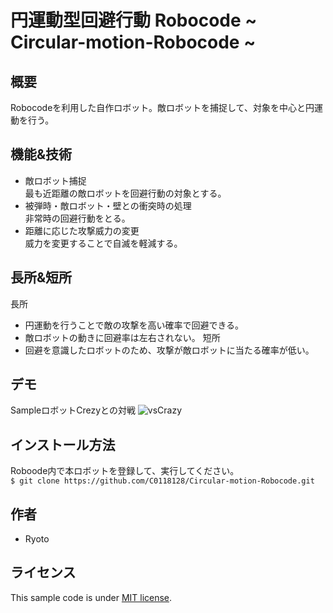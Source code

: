 # 円運動型回避行動 Robocode ~ Circular-motion-Robocode ~

## 概要
Robocodeを利用した自作ロボット。敵ロボットを捕捉して、対象を中心と円運動を行う。

## 機能&技術
* 敵ロボット捕捉 </br>
  最も近距離の敵ロボットを回避行動の対象とする。
* 被弾時・敵ロボット・壁との衝突時の処理 </br>
  非常時の回避行動をとる。
* 距離に応じた攻撃威力の変更 </br>
  威力を変更することで自滅を軽減する。

## 長所&短所
長所
* 円運動を行うことで敵の攻撃を高い確率で回避できる。
* 敵ロボットの動きに回避率は左右されない。
短所
* 回避を意識したロボットのため、攻撃が敵ロボットに当たる確率が低い。

## デモ
SampleロボットCrezyとの対戦
![vsCrazy](https://github.com/C0118128/Circular-motion-Robocode/blob/doc/videos/vsCrazy.gif)

## インストール方法
Roboode内で本ロボットを登録して、実行してください。 </br>
`$ git clone https://github.com/C0118128/Circular-motion-Robocode.git`

## 作者
* Ryoto

## ライセンス
This sample code is under [MIT license](https://en.wikipedia.org/wiki/MIT_License).
